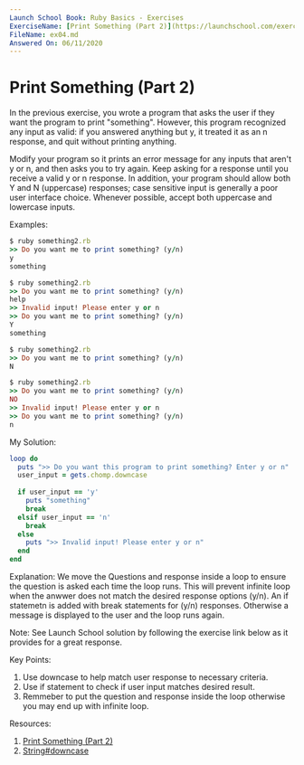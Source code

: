 ```yaml
---
Launch School Book: Ruby Basics - Exercises
ExerciseName: [Print Something (Part 2)](https://launchschool.com/exercises/3dbafdd6)
FileName: ex04.md
Answered On: 06/11/2020
---
```


# Print Something (Part 2)

In the previous exercise, you wrote a program that asks the user if they want 
the program to print "something". However, this program recognized any input as 
valid: if you answered anything but y, it treated it as an n response, and quit 
without printing anything.

Modify your program so it prints an error message for any inputs that aren't y or n, 
and then asks you to try again. Keep asking for a response until you receive a 
valid y or n response. In addition, your program should allow both Y and N 
(uppercase) responses; case sensitive input is generally a poor user interface 
choice. Whenever possible, accept both uppercase and lowercase inputs.

Examples:
```ruby
$ ruby something2.rb
>> Do you want me to print something? (y/n)
y
something

$ ruby something2.rb
>> Do you want me to print something? (y/n)
help
>> Invalid input! Please enter y or n
>> Do you want me to print something? (y/n)
Y
something

$ ruby something2.rb
>> Do you want me to print something? (y/n)
N

$ ruby something2.rb
>> Do you want me to print something? (y/n)
NO
>> Invalid input! Please enter y or n
>> Do you want me to print something? (y/n)
n
```

My Solution:
```ruby
loop do
  puts ">> Do you want this program to print something? Enter y or n"
  user_input = gets.chomp.downcase
  
  if user_input == 'y'
    puts "something"
    break
  elsif user_input == 'n'
    break
  else 
    puts ">> Invalid input! Please enter y or n"
  end
end
```

Explanation: 
We move the Questions and response inside a loop to ensure the question is asked
each time the loop runs.  This will prevent infinite loop when the anwwer does not
match the desired response options (y/n).  An if statemetn is added with break
statements for (y/n) responses.  Otherwise a message is displayed to the user and
the loop runs again.

Note: See Launch School solution by following the exercise link below 
as it provides for a great response.

Key Points:
1. Use downcase to help match user response to necessary criteria.
2. Use if statement to check if user input matches desired result.
3. Remmeber to put the question and response inside the loop otherwise you 
may end up with infinite loop.

Resources:
1. [Print Something (Part 2)](https://launchschool.com/exercises/3dbafdd6)
2. [String#downcase](https://ruby-doc.org/core-2.5.0/String.html#method-i-downcase)